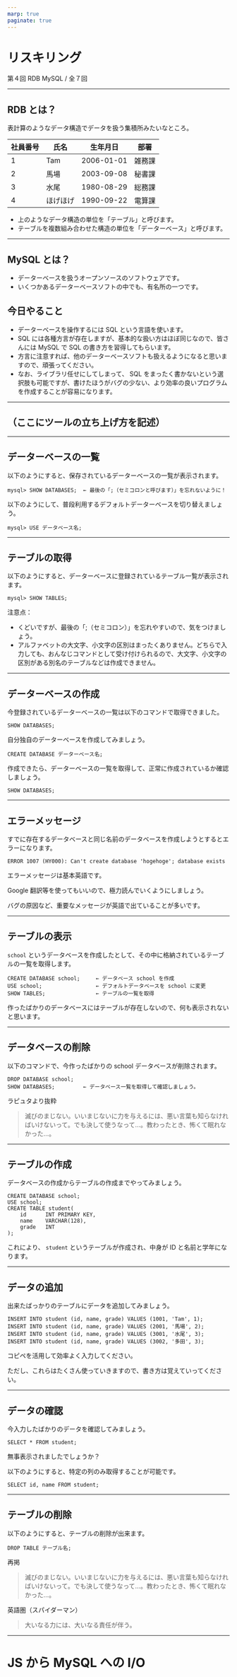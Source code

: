 ```yaml
---
marp: true
paginate: true
---
```

# リスキリング

第４回 RDB MySQL / 全７回

<!-- 
$theme: gaia
template: invert
-->

<!-- footer: リスキリング RDB MySQL -->

---
## RDB とは？

表計算のようなデータ構造でデータを扱う集積所みたいなところ。

|社員番号|氏名|生年月日|部署|
|---|---|---|---|
|1|Tam|2006-01-01|雑務課|
|2|馬場|2003-09-08|秘書課|
|3|水尾|1980-08-29|総務課|
|4|ほげほげ|1990-09-22|電算課|

- 上のようなデータ構造の単位を「テーブル」と呼びます。
- テーブルを複数組み合わせた構造の単位を「データーベース」と呼びます。

---
## MySQL とは？

- データーベースを扱うオープンソースのソフトウェアです。
- いくつかあるデーターベースソフトの中でも、有名所の一つです。

## 今日やること

- データーベースを操作するには SQL という言語を使います。
- SQL には各種方言が存在しますが、基本的な扱い方はほぼ同じなので、皆さんには MySQL で SQL の書き方を習得してもらいます。
- 方言に注意すれば、他のデーターベースソフトも扱えるようになると思いますので、頑張ってください。
- なお、ライブラリ任せにしてしまって、 SQL をまったく書かないという選択肢も可能ですが、書けたほうがバグの少ない、より効率の良いプログラムを作成することが容易になります。

---
## （ここにツールの立ち上げ方を記述）

---
## データーベースの一覧

以下のようにすると、保存されているデーターベースの一覧が表示されます。

~~~
mysql> SHOW DATABASES;  ← 最後の「;（セミコロンと呼びます）」を忘れないように！
~~~

以下のようにして、普段利用するデフォルトデーターベースを切り替えましょう。

~~~
mysql> USE データベース名;
~~~

---
## テーブルの取得

以下のようにすると、データーベースに登録されているテーブル一覧が表示されます。

~~~
mysql> SHOW TABLES;
~~~

注意点：

- くどいですが、最後の「;（セミコロン）」を忘れやすいので、気をつけましょう。
- アルファベットの大文字、小文字の区別はまったくありません。どちらで入力しても、おんなじコマンドとして受け付けられるので、大文字、小文字の区別がある別名のテーブルなどは作成できません。

---
## データーベースの作成

今登録されているデーターベースの一覧は以下のコマンドで取得できました。
~~~
SHOW DATABASES;
~~~

自分独自のデーターベースを作成してみましょう。

~~~
CREATE DATABASE データーベース名;
~~~

作成できたら、データーベースの一覧を取得して、正常に作成されているか確認しましょう。
~~~
SHOW DATABASES;
~~~

---
## エラーメッセージ

すでに存在するデータベースと同じ名前のデータベースを作成しようとするとエラーになります。

~~~
ERROR 1007 (HY000): Can't create database 'hogehoge'; database exists
~~~

エラーメッセージは基本英語です。

Google 翻訳等を使ってもいいので、極力読んでいくようにしましょう。

バグの原因など、重要なメッセージが英語で出ていることが多いです。

---
## テーブルの表示

`school` というデータベースを作成したとして、その中に格納されているテーブルの一覧を取得します。

~~~
CREATE DATABASE school;     ← データベース school を作成
USE school;                 ← デフォルトデータベースを school に変更
SHOW TABLES;                ← テーブルの一覧を取得
~~~

作ったばかりのデータベースにはテーブルが存在しないので、何も表示されないと思います。

---
## データベースの削除

以下のコマンドで、今作ったばかりの school データベースが削除されます。

~~~
DROP DATABASE school;
SHOW DATABASES;         ← データベース一覧を取得して確認しましょう。
~~~

ラピュタより抜粋

> 滅びのまじない。いいまじないに力を与えるには、悪い言葉も知らなければいけないって。でも決して使うなって…。教わったとき、怖くて眠れなかった…。

---
## テーブルの作成

データベースの作成からテーブルの作成までやってみましょう。

~~~
CREATE DATABASE school;
USE school;
CREATE TABLE student(
    id      INT PRIMARY KEY,
    name    VARCHAR(128),
    grade   INT
);
~~~

これにより、 `student` というテーブルが作成され、中身が ID と名前と学年になります。

---
## データの追加

出来たばっかりのテーブルにデータを追加してみましょう。

~~~
INSERT INTO student (id, name, grade) VALUES (1001, 'Tam', 1);
INSERT INTO student (id, name, grade) VALUES (2001, '馬場', 2);
INSERT INTO student (id, name, grade) VALUES (3001, '水尾', 3);
INSERT INTO student (id, name, grade) VALUES (3002, '多田', 3);
~~~

コピペを活用して効率よく入力してください。

ただし、これらはたくさん使っていきますので、書き方は覚えていってください。

---
## データの確認

今入力したばかりのデータを確認してみましょう。

~~~
SELECT * FROM student;
~~~

無事表示されましたでしょうか？

以下のようにすると、特定の列のみ取得することが可能です。

~~~
SELECT id, name FROM student;
~~~

---
## テーブルの削除

以下のようにすると、テーブルの削除が出来ます。

~~~
DROP TABLE テーブル名;
~~~

再掲

> 滅びのまじない。いいまじないに力を与えるには、悪い言葉も知らなければいけないって。でも決して使うなって…。教わったとき、怖くて眠れなかった…。

英語圏（スパイダーマン）

> 大いなる力には、大いなる責任が伴う。

---

# JS から MySQL への I/O
